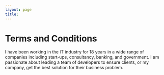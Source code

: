 ```yaml
---
layout: page
title: 
---
```


# Terms and Conditions

I have been working in the IT industry for 18 years in a wide range of companies including start-ups, consultancy, banking, and government. I am passionate about leading a team of developers to ensure clients, or my company, get the best solution for their business problem.